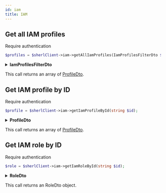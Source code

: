 ```yaml
---
id: iam
title: IAM
---
```


## Get all IAM profiles

<span class="badge badge--warning">Require authentication</span>

```php
$profiles = $sherlClient->iam->getAllIamProfiles(IamProfilesFilterDto $filter);
```

<details>
 <summary><b>IamProfilesFilterDto</b></summary>

|      Fields      |  Type   |      Required      |             Description              |
| :--------------: | :-----: | :----------------: | :----------------------------------: |
|     **page**     | integer | :white_check_mark: |       Page number to retrieve        |
| **itemsPerPage** | integer | :white_check_mark: | Number of items to retrieve per page |

</details>

This call returns an array of [ProfileDto](Iam-types#ProfileDto).

## Get IAM profile by ID

<span class="badge badge--warning">Require authentication</span>

```php
$profile = $sherlClient->iam->getIamProfileById(string $id);
```

<details>
 <summary><b>ProfileDto</b></summary>

| Fields         | Type                   |      Required      | Description                             |
| -------------- | ---------------------- | :----------------: | --------------------------------------- |
| **id**         | string                 | :white_check_mark: | Unique identifier for the profile       |
| **uri**        | string                 | :white_check_mark: | Uri for the profile                     |
| **name**       | string                 | :white_check_mark: | Name of the profile                     |
| **consumerId** | string                 |        :x:         | Consumer ID associated with the profile |
| **roles**      | [RoleDto](iam#RoleDto) | :white_check_mark: | Array of associated roles               |
| **createdAt**  | datetime               |        :x:         | Date and time of profile creation       |
| **updatedAt**  | datetime               |        :x:         | Date and time of last update            |

</details>

This call returns an array of [ProfileDto](Iam-types#ProfileDto).

## Get IAM role by ID

<span class="badge badge--warning">Require authentication</span>

```php
$role = $sherlClient->iam->getIamRoleById(string $id);
```

<details>
 <summary><b>RoleDto</b></summary>

| Fields          | Type                                   |      Required      | Description                    |
| --------------- | -------------------------------------- | :----------------: | ------------------------------ |
| **id**          | string                                 | :white_check_mark: | Unique identifier for the role |
| **uri**         | string                                 | :white_check_mark: | Uri for the role               |
| **name**        | string                                 | :white_check_mark: | Name of the role               |
| **description** | string                                 | :white_check_mark: | Description of the role        |
| **statement**   | [StatementDto](iam-types#StatementDto) |        :x:         | Array of associated statements |
| **createdAt**   | datetime                               |        :x:         | Date and time of role creation |
| **updatedAt**   | datetime                               |        :x:         | Date and time of last update   |

</details>

This call returns an RoleDto object.
